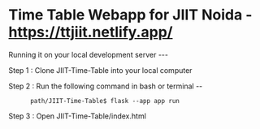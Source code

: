 # Time Table Webapp for JIIT Noida - https://ttjiit.netlify.app/


Running it on your local development server ---

Step 1 : Clone JIIT-Time-Table into your local computer

Step 2 : Run the following command in bash or terminal --

          path/JIIT-Time-Table$ flask --app app run
          
Step 3 : Open JIIT-Time-Table/index.html
